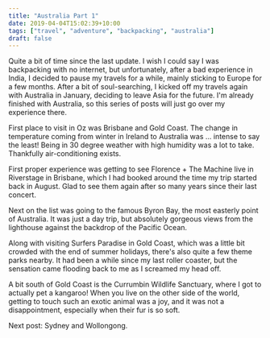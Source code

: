 ```yaml
---
title: "Australia Part 1"
date: 2019-04-04T15:02:39+10:00
tags: ["travel", "adventure", "backpacking", "australia"]
draft: false
---
```


Quite a bit of time since the last update. I wish I could say I was backpacking with
no internet, but unfortunately, after a bad experience in India, I decided to pause
my travels for a while, mainly sticking to Europe for a few months. After a bit of 
soul-searching, I kicked off my travels again with Australia in January, deciding to
leave Asia for the future. I'm already finished with Australia, so this series of posts 
will just go over my experience there.

First place to visit in Oz was Brisbane and Gold Coast. The change in temperature coming
from winter in Ireland to Australia was ... intense to say the least! Being in 30 degree
weather with high humidity was a lot to take. Thankfully air-conditioning exists.

First proper experience was getting to see Florence + The Machine live in Riverstage in 
Brisbane, which I had booked around the time my trip started back in August. Glad to see 
them again after so many years since their last concert.

Next on the list was going to the famous Byron Bay, the most easterly point of Australia. 
It was just a day trip, but absolutely gorgeous views from the lighthouse against the backdrop 
of the Pacific Ocean.

Along with visiting Surfers Paradise in Gold Coast, which was a little bit crowded with the 
end of summer holidays, there's also quite a few theme parks nearby. It had been a while since 
my last roller coaster, but the sensation came flooding back to me as I screamed my head off.

A bit south of Gold Coast is the Currumbin Wildlife Sanctuary, where I got to actually pet a 
kangaroo! When you live on the other side of the world, getting to touch such an exotic animal 
was a joy, and it was not a disappointment, especially when their fur is so soft.

Next post: Sydney and Wollongong.